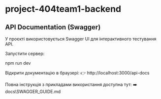# project-404team1-backend

## API Documentation (Swagger)

У проєкті використовується Swagger UI для інтерактивного тестування API.

Запустити сервер:

npm run dev

Відкрити документацію в браузері:
👉 http://localhost:3000/api-docs

Повна інструкція з прикладами використання доступна тут:
➡️ docs\SWAGGER_GUIDE.md
